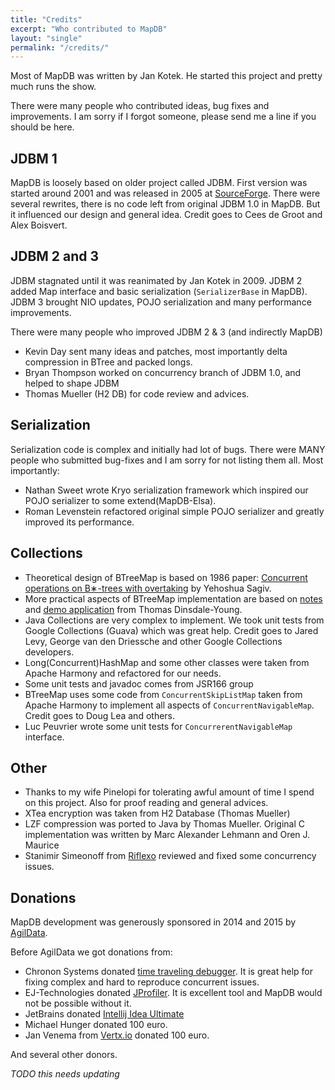 ```yaml
---
title: "Credits"
excerpt: "Who contributed to MapDB"
layout: "single"
permalink: "/credits/"
---
```

<!-- TODO outdated -->

Most of MapDB was written by Jan Kotek. He started this project and pretty much runs the show.

There were many people who contributed ideas, bug fixes and improvements. I am sorry if I forgot someone, please send me a line if you should be here.

JDBM 1
------

MapDB is loosely based on older project called JDBM. First version was started around 2001 and was released in 2005 at [SourceForge](http://jdbm.sourceforge.net/). There were several rewrites, there is no code left from original JDBM 1.0 in MapDB. But it influenced our design and general idea. Credit goes to Cees de Groot and Alex Boisvert.

JDBM 2 and 3
------------

JDBM stagnated until it was reanimated by Jan Kotek in 2009. JDBM 2 added Map interface and basic serialization (`SerializerBase` in MapDB). JDBM 3 brought NIO updates, POJO serialization and many performance improvements.

There were many people who improved JDBM 2 & 3 (and indirectly MapDB)

-   Kevin Day sent many ideas and patches, most importantly delta compression in BTree and packed longs.
-   Bryan Thompson worked on concurrency branch of JDBM 1.0, and helped to shape JDBM
-   Thomas Mueller (H2 DB) for code review and advices.

Serialization
-------------

Serialization code is complex and initially had lot of bugs. There were MANY people who submitted bug-fixes and I am sorry for not listing them all. Most importantly:

-   Nathan Sweet wrote Kryo serialization framework which inspired our POJO serializer to some extend(MapDB-Elsa).
-   Roman Levenstein refactored original simple POJO serializer and greatly improved its performance.

Collections
-----------

-   Theoretical design of BTreeMap is based on 1986 paper: [Concurrent operations on B∗-trees with overtaking](http://www.sciencedirect.com/science/article/pii/0022000086900218) by Yehoshua Sagiv.
-   More practical aspects of BTreeMap implementation are based on [notes](http://www.doc.ic.ac.uk/~td202/) and [demo application](http://www.doc.ic.ac.uk/~td202/btree/) from Thomas Dinsdale-Young.
-   Java Collections are very complex to implement. We took unit tests from Google Collections (Guava) which was great help. Credit goes to Jared Levy, George van den Driessche and other Google Collections developers.
-   Long(Concurrent)HashMap and some other classes were taken from Apache Harmony and refactored for our needs.
-   Some unit tests and javadoc comes from JSR166 group
-   BTreeMap uses some code from `ConcurrentSkipListMap` taken from Apache Harmony to implement all aspects of `ConcurrentNavigableMap`. Credit goes to Doug Lea and others.
-   Luc Peuvrier wrote some unit tests for `ConcurrerentNavigableMap` interface.

Other
-----

-   Thanks to my wife Pinelopi for tolerating awful amount of time I spend on this project. Also for proof reading and general advices.
-   XTea encryption was taken from H2 Database (Thomas Mueller)
-   LZF compression was ported to Java by Thomas Mueller. Original C implementation was written by Marc Alexander Lehmann and Oren J. Maurice
-   Stanimir Simeonoff from [Riflexo](http://www.riflexo.com/) reviewed and fixed some concurrency issues.

Donations
---------

MapDB development was generously sponsored in 2014 and 2015 by [AgilData](http://www.agildata.com).

Before AgilData we got donations from:

-   Chronon Systems donated [time traveling debugger](http://chrononsystems.com/). It is great help for fixing complex and hard to reproduce concurrent issues.
-   EJ-Technologies donated [JProfiler](http://www.ej-technologies.com/products/jprofiler/overview.html). It is excellent tool and MapDB would not be possible without it.
-   JetBrains donated [Intellij Idea Ultimate](http://www.jetbrains.com/idea/)
-   Michael Hunger donated 100 euro.
-   Jan Venema from [Vertx.io](http://vertx.io) donated 100 euro.

And several other donors.

*TODO this needs updating*
